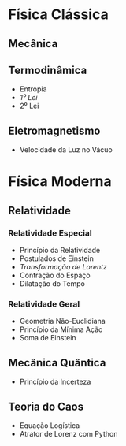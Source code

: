 # Física Clássica

## Mecânica

## Termodinâmica

- Entropia
- *1⁰ Lei*
- 2⁰ Lei

## Eletromagnetismo

- Velocidade da Luz no Vácuo

# Física Moderna

## Relatividade

### Relatividade Especial

- Princípio da Relatividade
- Postulados de Einstein
- *Transformação de Lorentz*
- Contração do Espaço 
- Dilatação do Tempo

### Relatividade Geral

- Geometria Não-Euclidiana
- Princípio da Mínima Ação
- Soma de Einstein

## Mecânica Quântica

- Princípio da Incerteza

## Teoria do Caos

- Equação Logística
- Atrator de Lorenz com Python